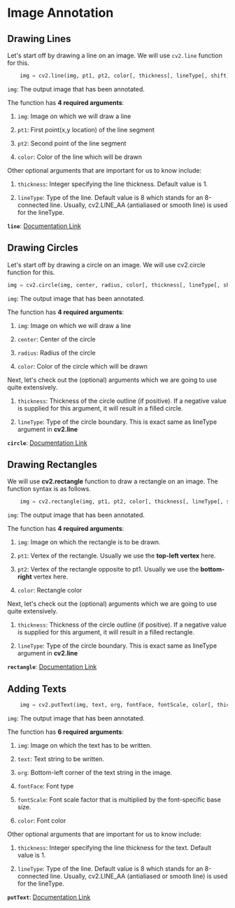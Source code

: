 # Image Annotation

## Drawing Lines

Let's start off by drawing a line on an image. We will use `cv2.line` function for this.

``` python
    img = cv2.line(img, pt1, pt2, color[, thickness[, lineType[, shift]]])
```

`img`: The output image that has been annotated.

The function has **4 required arguments**:

1. `img`:   Image on which we will draw a line

2. `pt1`:   First point(x,y location) of the line segment

3. `pt2`:   Second point of the line segment

4. `color`: Color of the line which will be drawn

Other optional arguments that are important for us to know include:

1. `thickness`: Integer specifying the line thickness. Default value is 1.

2. `lineType`:  Type of the line. Default value is 8 which stands for an 8-connected line. Usually, cv2.LINE_AA (antialiased or smooth line) is used for the lineType.

**`line`**: [Documentation Link](https://docs.opencv.org/4.5.1/d6/d6e/group__imgproc__draw.html#ga7078a9fae8c7e7d13d24dac2520ae4a2)

## Drawing Circles

Let's start off by drawing a circle on an image. We will use cv2.circle function for this.

``` python
img = cv2.circle(img, center, radius, color[, thickness[, lineType[, shift]]])
```

`img`: The output image that has been annotated.

The function has **4 required arguments**:

1. `img`:    Image on which we will draw a line

2. `center`: Center of the circle

3. `radius`: Radius of the circle

4. `color`:  Color of the circle which will be drawn

Next, let's check out the (optional) arguments which we are going to use quite extensively.

1. `thickness`: Thickness of the circle outline (if positive).
If a negative value is supplied for this argument, it will result in a filled circle.

2. `lineType`:  Type of the circle boundary. This is exact same as lineType argument in **cv2.line**

**`circle`**: [Documentation Link](https://docs.opencv.org/4.5.1/d6/d6e/group__imgproc__draw.html#gaf10604b069374903dbd0f0488cb43670)

## Drawing Rectangles

We will use **cv2.rectangle** function to draw a rectangle on an image. The function syntax is as follows.

``` python
    img = cv2.rectangle(img, pt1, pt2, color[, thickness[, lineType[, shift]]])
```

`img`: The output image that has been annotated.

The function has **4 required arguments**:

1. `img`: Image on which the rectangle is to be drawn.

2. `pt1`: Vertex of the rectangle. Usually we use the **top-left vertex** here.

3. `pt2`: Vertex of the rectangle opposite to pt1. Usually we use the **bottom-right** vertex here.

4. `color`: Rectangle color

Next, let's check out the (optional) arguments which we are going to use quite extensively.

1. `thickness`: Thickness of the circle outline (if positive). If a negative value is supplied for this argument, it will result in a filled rectangle.

2. `lineType`: Type of the circle boundary. This is exact same as lineType argument in **cv2.line**

**`rectangle`**: [Documentation Link](https://docs.opencv.org/4.5.1/d6/d6e/group__imgproc__draw.html#ga07d2f74cadcf8e305e810ce8eed13bc9)

## Adding Texts

``` python
    img = cv2.putText(img, text, org, fontFace, fontScale, color[, thickness[, lineType[, bottomLeftOrigin]]])
```

`img`: The output image that has been annotated.

The function has **6 required arguments**:

1. `img`: Image on which the text has to be written.

2. `text`: Text string to be written.

3. `org`: Bottom-left corner of the text string in the image.

4. `fontFace`: Font type

5. `fontScale`: Font scale factor that is multiplied by the font-specific base size.

6. `color`: Font color

Other optional arguments that are important for us to know include:

1. `thickness`: Integer specifying the line thickness for the text. Default value is 1.

2. `lineType`: Type of the line. Default value is 8 which stands for an 8-connected line. Usually, cv2.LINE_AA (antialiased or smooth line) is used for the lineType.

**`putText`**: [Documentation Link](https://docs.opencv.org/4.5.1/d6/d6e/group__imgproc__draw.html#ga5126f47f883d730f633d74f07456c576)
